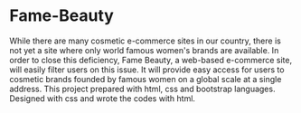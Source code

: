 # Fame-Beauty
While there are many cosmetic e-commerce sites in our country, there is not yet a site where only world famous women's brands are available. In order to close this deficiency, Fame Beauty, a web-based e-commerce site, will easily filter users on this issue. It will provide easy access for users to cosmetic brands founded by famous women on a global scale at a single address. This project prepared with html, css and bootstrap languages. Designed with css and wrote the codes with html.
